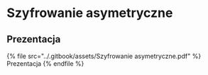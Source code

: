 # Szyfrowanie asymetryczne

## Prezentacja

{% file src="../.gitbook/assets/Szyfrowanie asymetryczne.pdf" %}
Prezentacja
{% endfile %}

